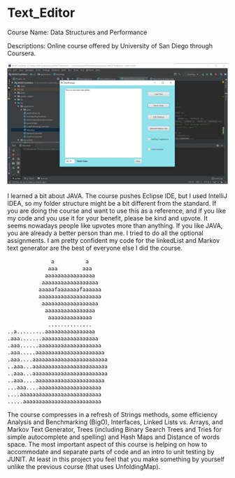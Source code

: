 # Text_Editor


Course Name: Data Structures and Performance

Descriptions: Online course offered by University of San Diego through Coursera.

![Text Editor](TextEditor_pic.jpg)

I learned a bit about JAVA. The course pushes Eclipse IDE, but I used IntelliJ IDEA, so my folder structure might be a bit different from the standard.
If you are doing the course and want to use this as a reference, and if you like my code and you use it for your benefit, please be kind and upvote. It seems nowadays people like upvotes more than anything. If you like JAVA, you are already a better person than me. I tried to do all the optional assignments. I am pretty confident my code for the linkedList and Markov text generator are the best of everyone else I did the course.

   
                  a          a
                 aaa        aaa
                aaaaaaaaaaaaaaaa
               aaaaaaaaaaaaaaaaaa   
              aaaaafaaaaaaafaaaaaa   
              aaaaaaaaaaaaaaaaaaaa  
               aaaaaaaaaaaaaaaaaa  
                aaaaaaaaaaaaaaaa  
                 aaaaaaaaaaaaaa
                 ..............
    ..a.........aaaaaaaaaaaaaaaa
    .aaa.......aaaaaaaaaaaaaaaaaa
    .aaa......aaaaaaaaaaaaaaaaaaaa
    .aaa.....aaaaaaaaaaaaaaaaaaaaaa
    .aaa....aaaaaaaaaaaaaaaaaaaaaaaa
    ..aaa...aaaaaaaaaaaaaaaaaaaaaaaa
    ..aaa...aaaaaaaaaaaaaaaaaaaaaaaa
    ..aaa....aaaaaaaaaaaaaaaaaaaaaa
    ...aaa....aaaaaaaaaaaaaaaaaaaa
    ....aaaaaaaaaaaaaaaaaaaaaaaaaa
    .....aaaaaaaaaaaaaaaaaaaaaaaaa
     
The course compresses in a refresh of Strings methods, some efficiency Analysis and Benchmarking (BigO), Interfaces, Linked Lists vs. Arrays, and Markov Text Generator, Trees (including Binary Search Trees and Tries for simple autocomplete and spelling) and Hash Maps and Distance of words space.
The most important aspect of this course is helping on how to accommodate and separate parts of code and an intro to unit testing by JUNIT. At least in this project you feel that you make something by yourself unlike the previous course (that uses UnfoldingMap).
